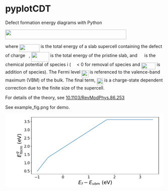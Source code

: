 # pyplotCDT
<!-- README rendered with readme2tex python script -->
<!-- python -m readme2tex -output README.md README.tex.md -->
Defect formation energy diagrams with Python

<img src="/tex/8649499ee58a75442f08fc3dded67b69.svg?invert_in_darkmode&sanitize=true" align=middle width=386.49556275pt height=31.27848239999999pt/>

where <img src="/tex/361c1512ad7b9f8ea68f8ef47bef9f59.svg?invert_in_darkmode&sanitize=true" align=middle width=63.89459669999999pt height=24.65753399999998pt/> is the total energy of a slab supercell containing the defect of charge <img src="/tex/d5c18a8ca1894fd3a7d25f242cbe8890.svg?invert_in_darkmode&sanitize=true" align=middle width=7.928106449999989pt height=14.15524440000002pt/>, <img src="/tex/82623e4cfe472cae0d96f4c9a0d6149f.svg?invert_in_darkmode&sanitize=true" align=middle width=56.37238364999999pt height=31.27848239999999pt/> is the total energy of the pristine slab, and <img src="/tex/528ea60660a64c7a51fbcfe54363a619.svg?invert_in_darkmode&sanitize=true" align=middle width=14.555823149999991pt height=14.15524440000002pt/> is the chemical potential of species i (<img src="/tex/de3e4ddbaf93c2db6b330ad1998cc995.svg?invert_in_darkmode&sanitize=true" align=middle width=14.517775799999992pt height=14.15524440000002pt/> < 0 for removal of species and <img src="/tex/49e684fca51dbe5c18f2e11b3bb0641d.svg?invert_in_darkmode&sanitize=true" align=middle width=45.476512949999986pt height=21.18721440000001pt/> is addition of species). The Fermi level <img src="/tex/7b0bcd02861a399ef04bf9a093ea7d57.svg?invert_in_darkmode&sanitize=true" align=middle width=22.240962149999987pt height=22.465723500000017pt/> is referenced to the valence-band maximum (VBM) of the bulk. The final term, <img src="/tex/03a3b217728a620f5a38469d514d069b.svg?invert_in_darkmode&sanitize=true" align=middle width=20.13650924999999pt height=22.465723500000017pt/> is a charge-state dependent correction due to the finite size of the supercell.

For details of the theory, see [10.1103/RevModPhys.86.253](https://link.aps.org/doi/10.1103/RevModPhys.86.253)

See example_fig.png for demo.

![](./example_fig.png)
